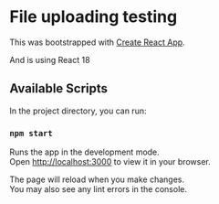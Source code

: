 # File uploading testing

This was bootstrapped with [Create React App](https://github.com/facebook/create-react-app).

And is using React 18

## Available Scripts

In the project directory, you can run:

### `npm start`

Runs the app in the development mode.\
Open [http://localhost:3000](http://localhost:3000) to view it in your browser.

The page will reload when you make changes.\
You may also see any lint errors in the console.

